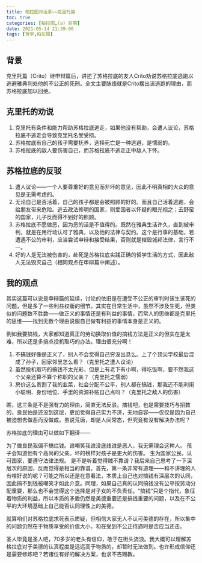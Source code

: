 ```yaml
---
title: 柏拉图对话录——克里托篇
toc: true
categories: [柏拉图,(a) 前期]
date: 2021-05-14 21:39:00
tags: [哲学,柏拉图]
---
```


## 背景
克里托篇（Crito）继申辩篇后，讲述了苏格拉底的友人Crito劝说苏格拉底逃跑以逃避雅典判处他的不公正的死刑。全文主要脉络就是Crito摆出该逃跑的理由，而苏格拉底加以回绝。

## 克里托的劝说

1. 克里托有条件和能力帮助苏格拉底逃走，如果他没有帮助，会遭人议论，苏格拉底不逃走会导致克里托名誉受损。
2. 苏格拉底有自己的孩子需要抚养，选择死亡是一种逃避，是懦弱的。
3. 苏格拉底的敌人要伤害自己，而苏格拉底不逃走正中敌人下怀。


## 苏格拉底的反驳

1. 遭人议论——一个人要尊重好的意见而非坏的意见，因此不明真相的大众的意见是无需考虑的。
2. 无论自己是否活着，自己的孩子都是会被照顾的好的。而且自己活着逃跑，会给朋友带来危险。逃去政法修明的国家，则爱国者以怀疑的眼光视之；去野蛮的国家，儿子反而得不到好的照顾。
3. 苏格拉底不愿做恶，因为恶的活是不值得的。既然在雅典生活许久，直到被审判，就是在用行动认可了雅典，以及他的法律与契约。这个是行事的基础，若遭遇不公的审判，应当尝试申辩和接受结果，否则就是摧毁城邦法律，言行不一。
4. 好的人是无法被伤害的，赴死是苏格拉底实践正确的哲学生活的方式，因此敌人无法毁灭自己（相同观点在申辩篇中阐述）。

## 我的观点

其实这篇可以说是申辩篇的延续，讨论的依旧是在遭受不公正的审判时该生该死的问题，但是多了一些利益权衡的细节。其实在日常生活中，虽然不涉及生死，但类似的问题数不胜数——做正义的事情还是有利益的事情，而常人的思维都是克里托的思维——找到无数个理由说服自己做有利益的事情本身是正义的。

例如我要搞钱，大家都知道真正的劳动换取价值的搞钱方法是正义的但实在是太难，所以还是多搞点投机取巧的办法。理由很充分啊！

1. 不搞钱好像是正义了，别人不会觉得自己穷没出息么。上了个顶尖学校最后混成了孙子，回家邻里怎么看？（克里托之遭人议论）
2. 虽然投机取巧的搞钱不太光彩，但是上有老下有小啊，得吃饭啊，要不然我这个父亲还算不算个称职的父亲？（克里托之懦弱）
3. 房价这么贵割了我的韭菜，社会分配不公平，别人都在搞钱，那我还不能利用小聪明、身份地位、手里的资源补贴自己点吗？（克里托之敌人的伤害）

瞧，这三条是不是强有力的理由，简直无法反驳。搞钱吧，也是需要技巧与招数的，良民怕是还没到这层，更加觉得自己实力不济，无地自容——仅仅是因为自己被迫想去做恶而没做成。虽说荒唐，却是人间常态，但究竟有没有解决办法呢？

苏格拉底的理由可以做如下翻译——

为了做良民我偏不搞烂钱。谁嘲笑我谁没底线谁是恶人，我无需理会这种人。
孩子会知道他有个高尚的父亲。坏的榜样对孩子是更大的伤害。
生为国家公民，认可国家，要遵守法律法规。
是不是听着觉得贼不靠谱？我后来自己思考了一下深层次的原因，反而觉得是相当的靠谱。首先，第一条非常有道理——和不讲理的人有啥好说的呢？可能之所以还是在意看法，本质上自己也对搞钱有深层次的认同，因此搞不到钱被嘲笑才如此介意。同理，如果自己真的认同搞钱没有公平按劳动分配重要，那么也不会觉得这个选择是对子女的不负责任。“搞钱”只是个指代，象征着物质的利益，所以本质的矛盾仍然是美德重要还是搞钱重要的问题，以及在不公平的大环境基础上自己能否认同理性上的美德。

就算咱们对苏格拉底求死表示质疑，但相信大家无人不认可美德的存在，所以集中的问题仍然在于物质享受的价值大小，和在受到不公正待遇时是否应当还击。

圣人毕竟是圣人吧，70多岁的老头有信仰，敢于在街头流浪。我大概可以理解苏格拉底对于美德的认真程度是远远高于物质的，却暂时无法做到。也许形成信仰还是需要修炼吧？若诸位有好的解决方案，也求不吝赐教。